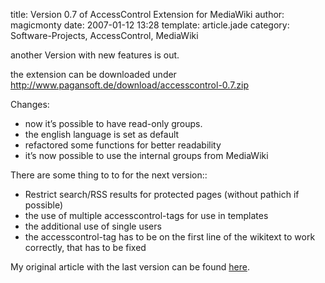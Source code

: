title: Version 0.7 of AccessControl Extension for MediaWiki
author: magicmonty
date: 2007-01-12 13:28
template: article.jade
category: Software-Projects, AccessControl, MediaWiki

another Version with new features is out.

the extension can be downloaded under http://www.pagansoft.de/download/accesscontrol-0.7.zip

<span class="more"></span>

Changes:

* now it’s possible to have read-only groups.
* the english language is set as default
* refactored some functions for better readability
* it’s now possible to use the internal groups from MediaWiki

There are some thing to to for the next version::

* Restrict search/RSS results for protected pages (without pathich if possible)
* the use of multiple accesscontrol-tags for use in templates
* the additional use of single users
* the accesscontrol-tag has to be on the first line of the wikitext to work correctly, that has to be fixed

My original article with the last version can be found [here](http://blog.pagansoft.de/articles/seitenbasierte-gruppen-zugriffskontrolle-fuer-mediawiki).